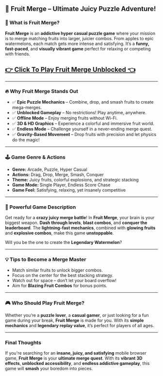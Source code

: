 ## 🍓 **Fruit Merge – Ultimate Juicy Puzzle Adventure!**

### 🧠 What is Fruit Merge?

**Fruit Merge** is an **addictive hyper casual puzzle game** where your mission is to merge matching fruits into larger, juicier combos. From apples to epic watermelons, each match gets more intense and satisfying. It’s a **funny, fast-paced**, and **visually vibrant game** perfect for relaxing or competing with friends.

## <a href="https://1kb.link/eF3ZCH">👉 Click To Play Fruit Merge Unblocked 👈</a>

---

### 🔥 Why Fruit Merge Stands Out

* ✅ **Epic Puzzle Mechanics** – Combine, drop, and smash fruits to create mega-merges.
* ✅ **Unblocked Gameplay** – No restrictions! Play anytime, anywhere.
* ✅ **Offline Mode** – Enjoy merging fruits without Wi-Fi.
* ✅ **3D & HD Graphics** – Experience a colorful and immersive fruit world.
* ✅ **Endless Mode** – Challenge yourself in a never-ending merge quest.
* ✅ **Gravity-Based Movement** – Drop fruits with precision and let physics do the magic!

---

### 🕹️ Game Genre & Actions

* **Genre:** Arcade, Puzzle, Hyper Casual
* **Actions:** Drag, Drop, Merge, Smash, Conquer
* **Theme:** Juicy fruits, colorful explosions, and strategic stacking
* **Game Mode:** Single Player, Endless Score Chase
* **Game Feel:** Satisfying, relaxing, yet insanely competitive

---

### 🌟 Powerful Game Description

Get ready for a **crazy juicy merge battle**! In **Fruit Merge**, your brain is your biggest weapon. **Dash through levels**, **blast combos**, and **conquer the leaderboard**. The **lightning-fast mechanics**, combined with **glowing fruits** and **explosive combos**, make this game **unstoppable**.

Will you be the one to create the **Legendary Watermelon**?

---

### 💡 Tips to Become a Merge Master

* Match similar fruits to unlock bigger combos.
* Focus on the center for the best stacking strategy.
* Watch out for space – don’t let your board overflow!
* Aim for **Blazing Fruit Combos** for bonus points.

---

### 🎮 Who Should Play Fruit Merge?

Whether you’re a **puzzle lover**, a **casual gamer**, or just looking for a fun game during your break, **Fruit Merge** is made for you. With its **simple mechanics** and **legendary replay value**, it’s perfect for players of all ages.

---

### Final Thoughts

If you're searching for an **insane, juicy, and satisfying** mobile browser game, **Fruit Merge** is your **ultimate merge quest**. With its **vibrant 3D effects**, **unblocked accessibility**, and **endless addictive gameplay**, this game will **smash** your boredom into pieces.
